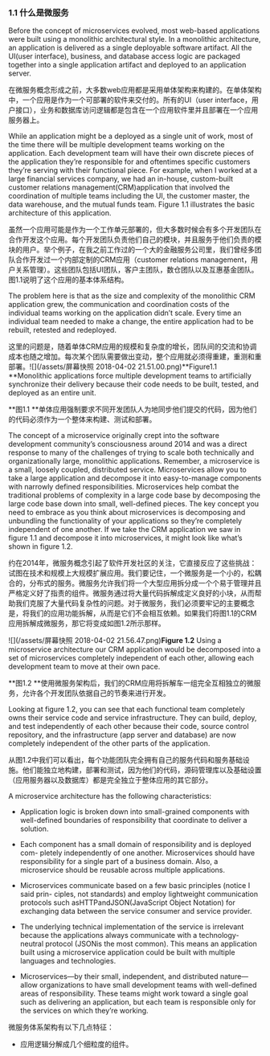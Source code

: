 ### 1.1 什么是微服务

Before the concept of microservices evolved, most web-based applications were built using a monolithic architectural style. In a monolithic architecture, an application is delivered as a single deployable software artifact. All the UI\(user interface\), business, and database access logic are packaged together into a single application artifact and deployed to an application server.

在微服务概念形成之前，大多数web应用都是采用单体架构来构建的。在单体架构中，一个应用是作为一个可部署的软件来交付的。所有的UI（user interface，用户接口），业务和数据库访问逻辑都是包含在一个应用软件里并且部署在一个应用服务器上。

While an application might be a deployed as a single unit of work, most of the time there will be multiple development teams working on the application. Each development team will have their own discrete pieces of the application they’re responsible for and oftentimes specific customers they’re serving with their functional piece. For example, when I worked at a large financial services company, we had an in-house, custom-built customer relations management\(CRM\)application that involved the coordination of multiple teams including the UI, the customer master, the data warehouse, and the mutual funds team. Figure 1.1 illustrates the basic architecture of this application.

虽然一个应用可能是作为一个工作单元部署的，但大多数时候会有多个开发团队在合作开发这个应用。每个开发团队负责他们自己的模块，并且服务于他们负责的模块的用户。举个例子，在我之前工作过的一个大的金融服务公司里，我们曾经多团队合作开发过一个内部定制的CRM应用（customer relations management，用户关系管理）。这些团队包括UI团队，客户主团队，数仓团队以及互惠基金团队。图1.1说明了这个应用的基本体系结构。

The problem here is that as the size and complexity of the monolithic CRM application grew, the communication and coordination costs of the individual teams working on the application didn’t scale. Every time an individual team needed to make a change, the entire application had to be rebuilt, retested and redeployed.

这里的问题是，随着单体CRM应用的规模和复杂度的增长，团队间的交流和协调成本也随之增加。每次某个团队需要做出变动，整个应用就必须得重建，重测和重部署。![](/assets/屏幕快照 2018-04-02 21.51.00.png)**Figure1.1 **Monolithic applications force multiple development teams to artificially synchronize their delivery because their code needs to be built, tested, and deployed as an entire unit.

**图1.1 **单体应用强制要求不同开发团队人为地同步他们提交的代码，因为他们的代码必须作为一个整体来构建、测试和部署。

The concept of a microservice originally crept into the software development community’s consciousness around 2014 and was a direct response to many of the challenges of trying to scale both technically and organizationally large, monolithic applications. Remember, a microservice is a small, loosely coupled, distributed service. Microservices allow you to take a large application and decompose it into easy-to-manage components with narrowly defined responsibilities. Microservices help combat the traditional problems of complexity in a large code base by decomposing the large code base down into small, well-defined pieces. The key concept you need to embrace as you think about microservices is decomposing and unbundling the functionality of your applications so they’re completely independent of one another. If we take the CRM application we saw in figure 1.1 and decompose it into microservices, it might look like what’s shown in figure 1.2.

约在2014年，微服务概念引起了软件开发社区的关注，它直接反应了这些挑战：试图在技术和规模上大规模扩展应用。我们要记住，一个微服务是一个小的，松耦合的，分布式的服务。微服务允许我们将一个大型应用拆分成一个个易于管理并且严格定义好了指责的组件。微服务通过将大量代码拆解成定义良好的小块，从而帮助我们克服了大量代码复杂性的问题。对于微服务，我们必须要牢记的主要概念是，将我们的应用功能拆解，从而是它们不会相互依赖。如果我们将图1.1的CRM应用拆解成微服务，那它将变成如图1.2所示那样。

![](/assets/屏幕快照 2018-04-02 21.56.47.png)**Figure 1.2** Using a microservice architecture our CRM application would be decomposed into a set of microservices completely independent of each other, allowing each development team to move at their own pace.

**图1.2 **使用微服务架构后，我们的CRM应用将拆解车一组完全互相独立的微服务，允许各个开发团队依据自己的节奏来进行开发。

Looking at figure 1.2, you can see that each functional team completely owns their service code and service infrastructure. They can build, deploy, and test independently of each other because their code, source control repository, and the infrastructure \(app server and database\) are now completely independent of the other parts of the application.

从图1.2中我们可以看出，每个功能团队完全拥有自己的服务代码和服务基础设施。他们能独立地构建，部署和测试，因为他们的代码，源码管理库以及基础设置（应用服务器以及数据库）都是完全独立于整体应用的其它部分。

A microservice architecture has the following characteristics:

* Application logic is broken down into small-grained components with well-defined boundaries of responsibility that coordinate to deliver a solution.

* Each component has a small domain of responsibility and is deployed com- pletely independently of one another. Microservices should have responsibility for a single part of a business domain. Also, a microservice should be reusable across multiple applications.

* Microservices communicate based on a few basic principles \(notice I said prin- ciples, not standards\) and employ lightweight communication protocols such asHTTPandJSON\(JavaScript Object Notation\) for exchanging data between the service consumer and service provider.

* The underlying technical implementation of the service is irrelevant because the applications always communicate with a technology-neutral protocol \(JSONis the most common\). This means an application built using a microservice application could be built with multiple languages and technologies.

* Microservices—by their small, independent, and distributed nature—allow organizations to have small development teams with well-defined areas of responsibility. These teams might work toward a single goal such as delivering an application, but each team is responsible only for the services on which they’re working.

微服务体系架构有以下几点特征：

* 应用逻辑分解成几个细粒度的组件。



